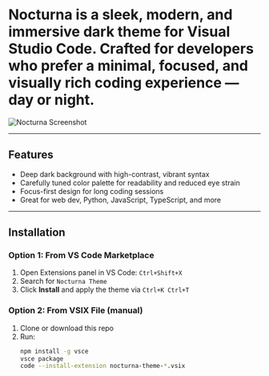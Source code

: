 # Nocturna is a **sleek, modern, and immersive dark theme** for Visual Studio Code. Crafted for developers who prefer a minimal, focused, and visually rich coding experience — day or night.

![Nocturna Screenshot](https://raw.githubusercontent.com/shondsouza/nocturna-theme/main/assets/screenshot.png)

---

## Features

- Deep dark background with high-contrast, vibrant syntax
- Carefully tuned color palette for readability and reduced eye strain
- Focus-first design for long coding sessions
- Great for web dev, Python, JavaScript, TypeScript, and more

---

## Installation

### Option 1: From VS Code Marketplace

1. Open Extensions panel in VS Code: `Ctrl+Shift+X`
2. Search for `Nocturna Theme`
3. Click **Install** and apply the theme via `Ctrl+K Ctrl+T`
### Option 2: From VSIX File (manual)

1. Clone or download this repo
2. Run:
   ```bash
   npm install -g vsce
   vsce package
   code --install-extension nocturna-theme-*.vsix
